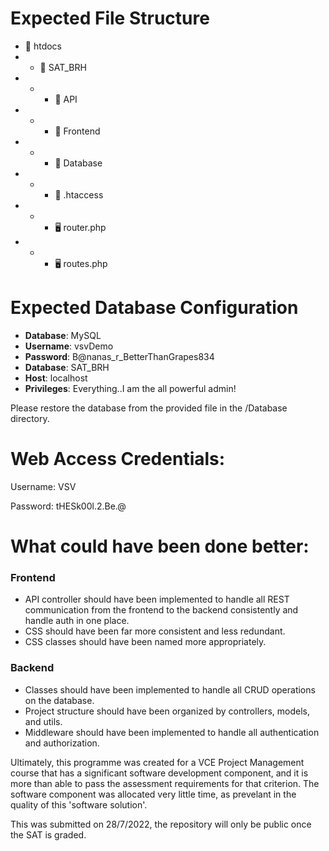 # Expected File Structure
- 📁 htdocs
- - 📁 SAT_BRH
- - - 📁 API
- - - 📁 Frontend
- - - 📁 Database
- - - 💾 .htaccess
- - - 🖥️ router.php
- - - 🖥️ routes.php

# Expected Database Configuration
- **Database**: MySQL
- **Username**: vsvDemo
- **Password**: B@nanas_r_BetterThanGrapes834
- **Database**: SAT_BRH
- **Host**: localhost
- **Privileges**: Everything..I am the all powerful admin!

Please restore the database from the provided file in the /Database directory.

# Web Access Credentials:
Username: VSV

Password: tHESk00l.2.Be.@

# What could have been done better:
### Frontend
- API controller should have been implemented to handle all REST communication from the frontend to the backend consistently and handle auth in one place.
- CSS should have been far more consistent and less redundant.
- CSS classes should have been named more appropriately.
### Backend
- Classes should have been implemented to handle all CRUD operations on the database.
- Project structure should have been organized by controllers, models, and utils.
- Middleware should have been implemented to handle all authentication and authorization.

Ultimately, this programme was created for a VCE Project Management course that has a significant software development component, and it is more than able to pass the assessment requirements for that criterion. The software component was allocated very little time, as prevelant in the quality of this 'software solution'.

This was submitted on 28/7/2022, the repository will only be public once the SAT is graded.  
